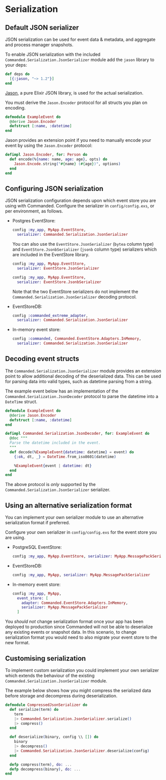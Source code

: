 # Serialization

## Default JSON serializer

JSON serialization can be used for event data & metadata, and aggregate and process manager snapshots.

To enable JSON serialization with the included `Commanded.Serialization.JsonSerializer` module add the `jason` library to your deps:

```elixir
def deps do
  [{:jason, "~> 1.2"}]
end
```

[Jason](https://hex.pm/packages/jason), a pure Elixir JSON library, is used for the actual serialization.

You must derive the `Jason.Encoder` protocol for all structs you plan on encoding.

```elixir
defmodule ExampleEvent do
  @derive Jason.Encoder
  defstruct [:name, :datetime]
end
```

Jason provides an extension point if you need to manually encode your event by using the `Jason.Encoder` protocol:

```elixir
defimpl Jason.Encoder, for: Person do
  def encode(%{name: name, age: age}, opts) do
    Jason.Encode.string("#{name} (#{age})", options)
  end
end
```

## Configuring JSON serialization

JSON serialization configuration depends upon which event store you are using with Commanded. Configure the serializer in `config/config.exs`, or per environment, as follows.

- Postgres EventStore:

  ```elixir
  config :my_app, MyApp.EventStore,
    serializer: Commanded.Serialization.JsonSerializer
  ```

  You can also use the `EventStore.JsonSerializer` (`bytea` column type) and `EventStore.JsonbSerializer` (`jsonb` column type) serializers which are included in the EventStore library.

  ```elixir
  config :my_app, MyApp.EventStore,
    serializer: EventStore.JsonSerializer
  ```

  ```elixir
  config :my_app, MyApp.EventStore,
    serializer: EventStore.JsonbSerializer
  ```

  Note that the two EventStore serializers do not implement the `Commanded.Serialization.JsonSerializer` decoding protocol.

- EventStoreDB:

  ```elixir
  config :commanded_extreme_adapter,
    serializer: Commanded.Serialization.JsonSerializer
  ```

- In-memory event store:

  ```elixir
  config :commanded, Commanded.EventStore.Adapters.InMemory,
    serializer: Commanded.Serialization.JsonSerializer
  ```

## Decoding event structs

The `Commanded.Serialization.JsonSerializer` module provides an extension point to allow additional decoding of the deserialized data. This can be used for parsing data into valid types, such as datetime parsing from a string.

The example event below has an implementation of the `Commanded.Serialization.JsonDecoder` protocol to parse the datetime into a `DateTime` struct.

```elixir
defmodule ExampleEvent do
  @derive Jason.Encoder
  defstruct [:name, :datetime]
end

defimpl Commanded.Serialization.JsonDecoder, for: ExampleEvent do
  @doc """
  Parse the datetime included in the event.
  """
  def decode(%ExampleEvent{datetime: datetime} = event) do
    {:ok, dt, _} = DateTime.from_iso8601(datetime)

    %ExampleEvent{event | datetime: dt}
  end
end
```

The above protocol is *only* supported by the `Commanded.Serialization.JsonSerializer` serializer.

## Using an alternative serialization format

You can implement your own serializer module to use an alternative serialization format if preferred.

Configure your own serializer in `config/config.exs` for the event store you are using.

- PostgreSQL EventStore:

  ```elixir
  config :my_app, MyApp.EventStore, serializer: MyApp.MessagePackSerializer
  ```

- EventStoreDB:

  ```elixir
  config :my_app, MyApp, serializer: MyApp.MessagePackSerializer
  ```

- In-memory event store:

  ```elixir
  config :my_app, MyApp,
    event_store: [
      adapter: Commanded.EventStore.Adapters.InMemory,
      serializer: MyApp.MessagePackSerializer
    ]
  ```

You *should not* change serialization format once your app has been deployed to production since Commanded will not be able to deserialize any existing events or snapshot data. In this scenario, to change serialization format you would need to also migrate your event store to the new format.

## Customising serialization

To implement custom serialization you could implement your own serializer which extends the behaviour of the existing `Commanded.Serialization.JsonSerializer` module.

The example below shows how you might compress the serialized data before storage and decompress during deserialization.

```elixir
defmodule CompressedJsonSerializer do
  def serialize(term) do
    term
    |> Commanded.Serialization.JsonSerializer.serialize()
    |> compress()
  end

  def deserialize(binary, config \\ []) do
    binary
    |> decompress()
    |> Commanded.Serialization.JsonSerializer.deserialize(config)    
  end

  defp compress(term), do: ...
  defp decompress(binary), do: ...
end
```

